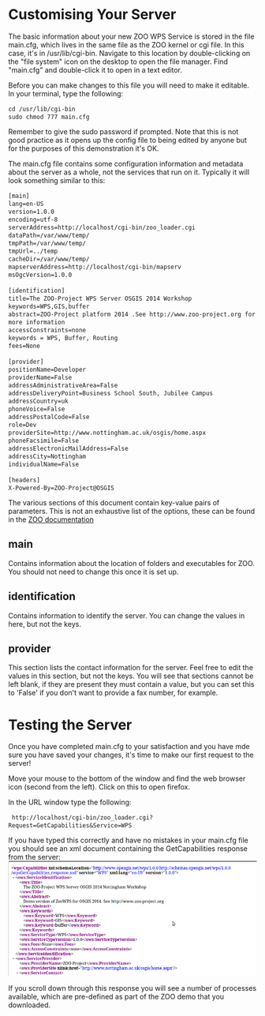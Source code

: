 # Customising Your Server

The basic information about your new ZOO WPS Service is stored in the file main.cfg, which lives in the same file as the ZOO kernel or cgi file. In this case, it's in /usr/lib/cgi-bin. Navigate to this location by double-clicking on the "file system" icon on the desktop to open the file manager. Find "main.cfg" and double-click it to open in a text editor.

Before you can make changes to this file you will need to make it editable. In your terminal, type the following:

    cd /usr/lib/cgi-bin
    sudo chmod 777 main.cfg

Remember to give the sudo password if prompted.
Note that this is not good practice as it opens up the config file to being edited by anyone but for the purposes of this demonstration it's OK.

The main.cfg file contains some configuration information and metadata about the server as a whole, not the services that run on it. Typically it will look something similar to this:

    [main]
    lang=en-US
    version=1.0.0
    encoding=utf-8
    serverAddress=http://localhost/cgi-bin/zoo_loader.cgi
    dataPath=/var/www/temp/
    tmpPath=/var/www/temp/
    tmpUrl=../temp
    cacheDir=/var/www/temp/
    mapserverAddress=http://localhost/cgi-bin/mapserv
    msOgcVersion=1.0.0

    [identification]
    title=The ZOO-Project WPS Server OSGIS 2014 Workshop
    keywords=WPS,GIS,buffer
    abstract=ZOO-Project platform 2014 .See http://www.zoo-project.org for more information
    accessConstraints=none
    keywords = WPS, Buffer, Routing
    fees=None

    [provider]
    positionName=Developer
    providerName=False
    addressAdministrativeArea=False
    addressDeliveryPoint=Business School South, Jubilee Campus
    addressCountry=uk
    phoneVoice=False
    addressPostalCode=False
    role=Dev
    providerSite=http://www.nottingham.ac.uk/osgis/home.aspx
    phoneFacsimile=False
    addressElectronicMailAddress=False
    addressCity=Nottingham
    individualName=False

    [headers]
    X-Powered-By=ZOO-Project@OSGIS

The various sections of this document contain key-value pairs of parameters. This is not an exhaustive list of the options, these can be found in the [ZOO documentation](http://www.zoo-project.org/docs/workshop/2013/using_zoo_from_osgeolivevm.html#testing-the-zoo-installation-with-getcapabilities)

## main

Contains information about the location of folders and executables for ZOO. You should not need to change this once it is set up.

## identification

Contains information to identify the server. You can change the values in here, but not the keys.

## provider

This section lists the contact information for the server. Feel free to edit the values in this section, but not the keys. You will see that sections cannot be left blank, if they are present they must contain a value, but you can set this to 'False' if you don't want to provide a fax number, for example.

# Testing the Server

Once you have completed main.cfg to your satisfaction and you have mde sure you have saved your changes, it's time to make our first request to the server!

Move your mouse to the bottom of the window and find the web browser icon (second from the left). Click on this to open firefox.

In the URL window type the following:

     http://localhost/cgi-bin/zoo_loader.cgi?Request=GetCapabilities&Service=WPS

If you have typed this correctly and have no mistakes in your main.cfg file you should see an xml document containing the GetCapabilities response from the server:
![GetCapabilities](../images/getcapabilities.png)

If you scroll down through this response you will see a number of processes available, which are pre-defined as part of the ZOO demo that you downloaded.